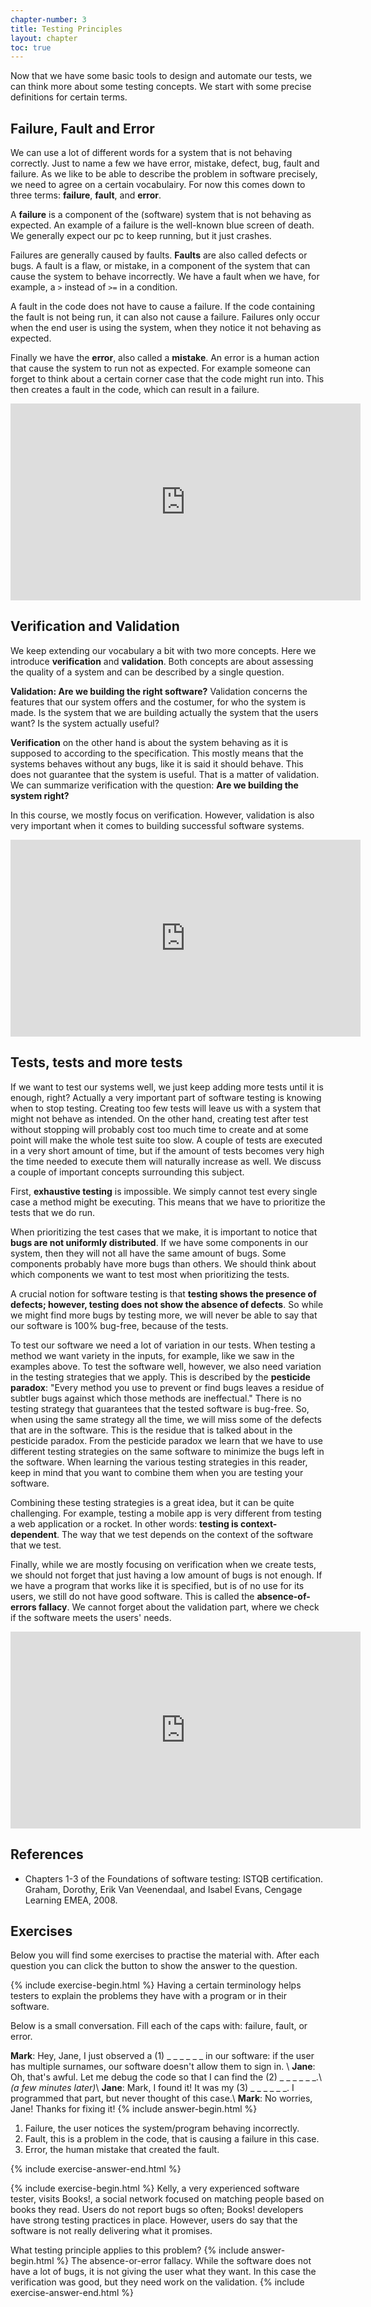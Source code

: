 ```yaml
---
chapter-number: 3
title: Testing Principles 
layout: chapter
toc: true
---
```


Now that we have some basic tools to design and automate our tests, we can think more about some testing concepts.
We start with some precise definitions for certain terms.

## Failure, Fault and Error

We can use a lot of different words for a system that is not behaving correctly.
Just to name a few we have error, mistake, defect, bug, fault and failure.
As we like to be able to describe the problem in software precisely, we need to agree on a certain vocabulairy.
For now this comes down to three terms: **failure**, **fault**, and **error**.

A **failure** is a component of the (software) system that is not behaving as expected.
An example of a failure is the well-known blue screen of death.
We generally expect our pc to keep running, but it just crashes.

Failures are generally caused by faults.
**Faults** are also called defects or bugs.
A fault is a flaw, or mistake, in a component of the system that can cause the system to behave incorrectly.
We have a fault when we have, for example, a `>` instead of `>=` in a condition.

A fault in the code does not have to cause a failure.
If the code containing the fault is not being run, it can also not cause a failure.
Failures only occur when the end user is using the system, when they notice it not behaving as expected.

Finally we have the **error**, also called a **mistake**.
An error is a human action that cause the system to run not as expected.
For example someone can forget to think about a certain corner case that the code might run into.
This then creates a fault in the code, which can result in a failure.

<iframe width="560" height="315" src="https://www.youtube.com/embed/zAty8Rpg92I" frameborder="0" allow="accelerometer; autoplay; encrypted-media; gyroscope; picture-in-picture" allowfullscreen></iframe>


## Verification and Validation

We keep extending our vocabulary a bit with two more concepts.
Here we introduce **verification** and **validation**.
Both concepts are about assessing the quality of a system and can be described by a single question.

**Validation: Are we building the right software?**
Validation concerns the features that our system offers and the costumer, for who the system is made.
Is the system that we are building actually the system that the users want?
Is the system actually useful?

**Verification** on the other hand is about the system behaving as it is supposed to according to the specification. 
This mostly means that the systems behaves without any bugs, like it is said it should behave.
This does not guarantee that the system is useful.
That is a matter of validation.
We can summarize verification with the question: **Are we building the system right?**

In this course, we mostly focus on verification.
However, validation is also very important when it comes to building successful software systems.

<iframe width="560" height="315" src="https://www.youtube.com/embed/LZ3Fb2Jq7yw" frameborder="0" allow="accelerometer; autoplay; encrypted-media; gyroscope; picture-in-picture" allowfullscreen></iframe>

## Tests, tests and more tests

If we want to test our systems well, we just keep adding more tests until it is enough, right?
Actually a very important part of software testing is knowing when to stop testing.
Creating too few tests will leave us with a system that might not behave as intended.
On the other hand, creating test after test without stopping will probably cost too much time to create and at some point will make the whole test suite too slow.
A couple of tests are executed in a very short amount of time, but if the amount of tests becomes very high the time needed to execute them will naturally increase as well.
We discuss a couple of important concepts surrounding this subject.

First, **exhaustive testing** is impossible.
We simply cannot test every single case a method might be executing.
This means that we have to prioritize the tests that we do run.

When prioritizing the test cases that we make, it is important to notice that **bugs are not uniformly distributed**.
If we have some components in our system, then they will not all have the same amount of bugs.
Some components probably have more bugs than others.
We should think about which components we want to test most when prioritizing the tests.

A crucial notion for software testing is that **testing shows the presence of defects;
however, testing does not show the absence of defects**.
So while we might find more bugs by testing more, we will never be able to say that our software is 100% bug-free, because of the tests.

To test our software we need a lot of variation in our tests.
When testing a method we want variety in the inputs, for example, like we saw in the examples above.
To test the software well, however, we also need variation in the testing strategies that we apply.
This is described by the **pesticide paradox**: "Every method you use to prevent or find bugs leaves a residue of subtler bugs against which those methods are ineffectual."
There is no testing strategy that guarantees that the tested software is bug-free.
So, when using the same strategy all the time, we will miss some of the defects that are in the software.
This is the residue that is talked about in the pesticide paradox.
From the pesticide paradox we learn that we have to use different testing strategies on the same software to minimize the bugs left in the software.
When learning the various testing strategies in this reader, keep in mind that you want to combine them when you are testing your software.

Combining these testing strategies is a great idea, but it can be quite challenging.
For example, testing a mobile app is very different from testing a web application or a rocket.
In other words: **testing is context-dependent**.
The way that we test depends on the context of the software that we test.

Finally, while we are mostly focusing on verification when we create tests, we should not forget that just having a low amount of bugs is not enough.
If we have a program that works like it is specified, but is of no use for its users, we still do not have good software.
This is called the **absence-of-errors fallacy**.
We cannot forget about the validation part, where we check if the software meets the users' needs.

<iframe width="560" height="315" src="https://www.youtube.com/embed/dkbvb_wTN-M" frameborder="0" allow="accelerometer; autoplay; encrypted-media; gyroscope; picture-in-picture" allowfullscreen></iframe>

## References

* Chapters 1-3 of the Foundations of software testing: ISTQB certification. Graham, Dorothy, Erik Van Veenendaal, and Isabel Evans, Cengage Learning EMEA, 2008.



## Exercises

Below you will find some exercises to practise the material with.
After each question you can click the button to show the answer to the question.

{% include exercise-begin.html %}
Having a certain terminology helps testers to explain the problems they have with a program or in their software.

Below is a small conversation.
Fill each of the caps with: failure, fault, or error.

**Mark**: Hey, Jane, I just observed a (1) _ _ _ _ _ _ in our software: if the user has multiple surnames, our software doesn't allow them to sign in. \\
**Jane**: Oh, that's awful. Let me debug the code so that I can find the (2) _ _ _ _ _ _.\\
*(a few minutes later)*\\
**Jane**: Mark, I found it! It was my (3) _ _ _ _ _ _. I programmed that part, but never thought of this case.\\
**Mark**: No worries, Jane! Thanks for fixing it!
{% include answer-begin.html %}

1. Failure, the user notices the system/program behaving incorrectly.
2. Fault, this is a problem in the code, that is causing a failure in this case.
3. Error, the human mistake that created the fault.

{% include exercise-answer-end.html %}

{% include exercise-begin.html %}
Kelly, a very experienced software tester, visits Books!, a social network focused on matching people based on books they read.
Users do not report bugs so often; Books! developers have strong testing practices in place.
However, users do say that the software is not really delivering what it promises.

What testing principle applies to this problem?
{% include answer-begin.html %}
The absence-or-error fallacy.
While the software does not have a lot of bugs, it is not giving the user what they want.
In this case the verification was good, but they need work on the validation.
{% include exercise-answer-end.html %}

